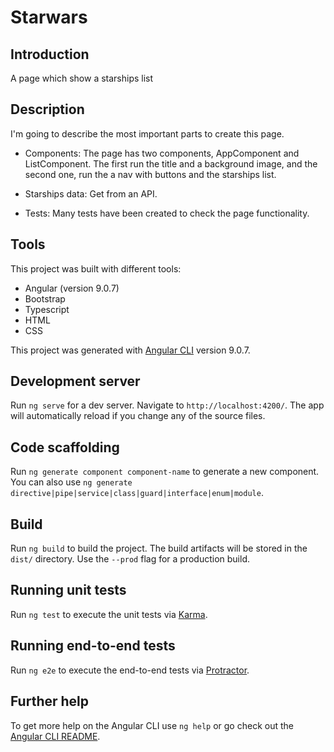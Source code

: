 # Starwars
## Introduction
A page which show a starships list

## Description
I'm going to describe the most important parts to create this page. 
- Components: The page has two components, AppComponent and ListComponent. The first 
run the title and a background image, and the second one, run the a nav with buttons 
and the starships list.

- Starships data: Get from an API.

- Tests: Many tests have been created to check the page functionality. 

## Tools
This project was built with different tools: 
- Angular (version 9.0.7)
- Bootstrap 
- Typescript
- HTML 
- CSS


This project was generated with [Angular CLI](https://github.com/angular/angular-cli) version 9.0.7.

## Development server

Run `ng serve` for a dev server. Navigate to `http://localhost:4200/`. The app will automatically reload if you change any of the source files.

## Code scaffolding

Run `ng generate component component-name` to generate a new component. You can also use `ng generate directive|pipe|service|class|guard|interface|enum|module`.

## Build

Run `ng build` to build the project. The build artifacts will be stored in the `dist/` directory. Use the `--prod` flag for a production build.

## Running unit tests

Run `ng test` to execute the unit tests via [Karma](https://karma-runner.github.io).

## Running end-to-end tests

Run `ng e2e` to execute the end-to-end tests via [Protractor](http://www.protractortest.org/).

## Further help

To get more help on the Angular CLI use `ng help` or go check out the [Angular CLI README](https://github.com/angular/angular-cli/blob/master/README.md).
